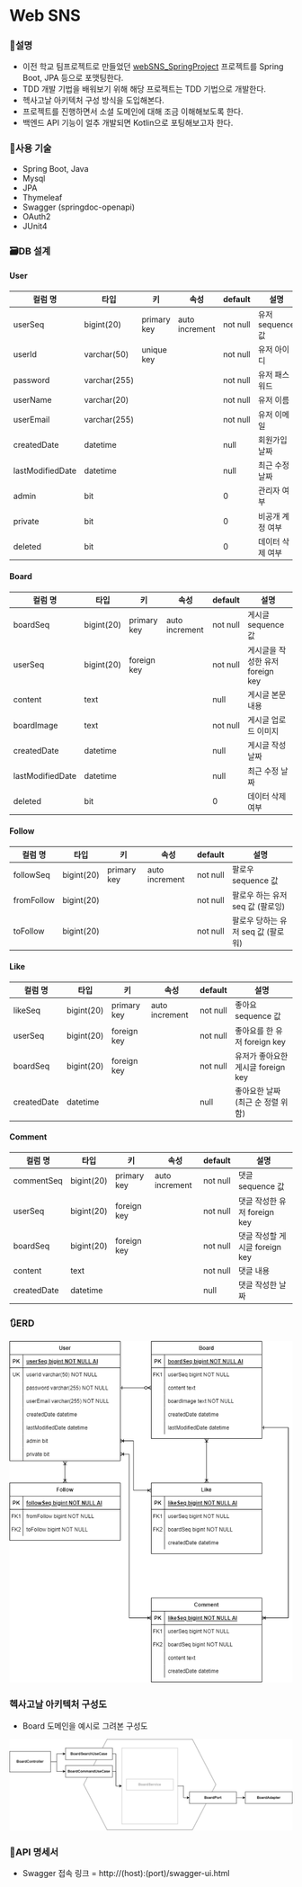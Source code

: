 # Web SNS
### 🧐설명
* 이전 학교 팀프로젝트로 만들었던 [webSNS_SpringProject](https://github.com/lgm1007/webSNS_SpringProject) 프로젝트를 Spring Boot, JPA 등으로 포맷팅한다.
* TDD 개발 기법을 배워보기 위해 해당 프로젝트는 TDD 기법으로 개발한다.
* 헥사고날 아키텍처 구성 방식을 도입해본다.
* 프로젝트를 진행하면서 소셜 도메인에 대해 조금 이해해보도록 한다.
* 백엔드 API 기능이 얼추 개발되면 Kotlin으로 포팅해보고자 한다.

### 🔧사용 기술
* Spring Boot, Java
* Mysql
* JPA
* Thymeleaf
* Swagger (springdoc-openapi)
* OAuth2
* JUnit4

### 🗃️DB 설계
#### User
|컬럼 명| 타입 |키|속성| default | 설명 |
|---|---|---|---|---|---|
|userSeq| bigint(20) |primary key|auto increment| not null |유저 sequence 값|
|userId| varchar(50) |unique key| | not null |유저 아이디|
|password| varchar(255) | | | not null |유저 패스워드|
|userName| varchar(20) | | | not null |유저 이름|
|userEmail| varchar(255) | | | not null |유저 이메일|
|createdDate| datetime | | | null |회원가입 날짜|
|lastModifiedDate| datetime | | | null |최근 수정 날짜|
|admin| bit | | | 0 |관리자 여부|
|private| bit | | | 0 |비공개 계정 여부|
|deleted| bit | | | 0 |데이터 삭제 여부|

#### Board
|컬럼 명|타입|키|속성| default | 설명 |
|---|---|---|---|---|---|
|boardSeq|bigint(20)|primary key|auto increment|not null|게시글 sequence 값|
|userSeq|bigint(20)|foreign key| | not null |게시글을 작성한 유저 foreign key|
|content|text| | |null|게시글 본문 내용|
|boardImage|text| | | not null | 게시글 업로드 이미지|
|createdDate|datetime| | | null | 게시글 작성 날짜 |
|lastModifiedDate |datetime| | | null | 최근 수정 날짜|
|deleted| bit | | | 0 |데이터 삭제 여부|

#### Follow
|컬럼 명|타입|키|속성| default | 설명 |
|---|---|---|---|---|---|
|followSeq|bigint(20)|primary key|auto increment|not null|팔로우 sequence 값|
|fromFollow|bigint(20)| | |not null|팔로우 하는 유저 seq 값 (팔로잉)|
|toFollow|bigint(20)| | |not null|팔로우 당하는 유저 seq 값 (팔로워)|

#### Like
|컬럼 명|타입|키|속성| default | 설명 |
|---|---|---|---|---|---|
|likeSeq|bigint(20)|primary key|auto increment|not null|좋아요 sequence 값|
|userSeq|bigint(20)|foreign key| |not null|좋아요를 한 유저 foreign key|
|boardSeq|bigint(20)|foreign key| |not null|유저가 좋아요한 게시글 foreign key|
|createdDate|datetime| | | null |좋아요한 날짜 (최근 순 정렬 위함)|

#### Comment
|컬럼 명|타입|키|속성| default | 설명 |
|---|---|---|---|---|---|
|commentSeq|bigint(20)|primary key|auto increment|not null|댓글 sequence 값|
|userSeq|bigint(20)|foreign key| |not null|댓글 작성한 유저 foreign key|
|boardSeq|bigint(20)|foreign key| |not null|댓글 작성할 게시글 foreign key|
|content|text| | |not null|댓글 내용|
|createdDate|datetime| | |null|댓글 작성한 날짜|

### 🔃ERD
![erd](readmesrc/websns_erd.png)

### 헥사고날 아키텍처 구성도
* Board 도메인을 예시로 그려본 구성도

![hexagonal](readmesrc/websns_hexagonal_example.png)

### 📝API 명세서
* Swagger 접속 링크 = http://(host):(port)/swagger-ui.html
